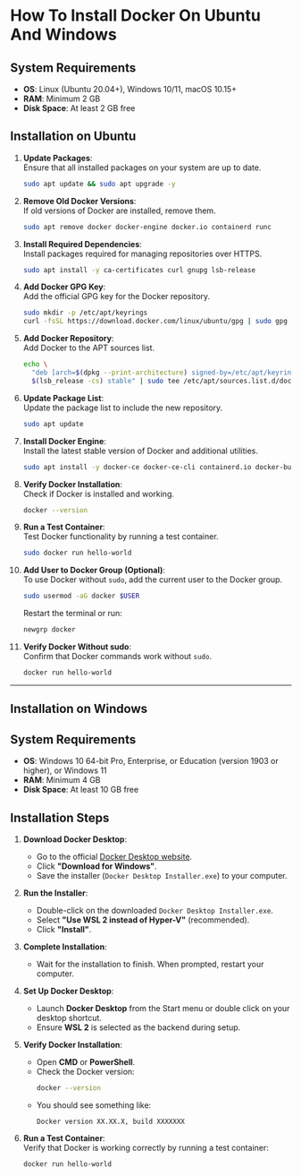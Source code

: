 
# How To Install Docker On Ubuntu And Windows

## System Requirements
- **OS**: Linux (Ubuntu 20.04+), Windows 10/11, macOS 10.15+
- **RAM**: Minimum 2 GB
- **Disk Space**: At least 2 GB free

## Installation on Ubuntu

1. **Update Packages**:  
   Ensure that all installed packages on your system are up to date.
   ```bash
   sudo apt update && sudo apt upgrade -y
   ```

2. **Remove Old Docker Versions**:  
   If old versions of Docker are installed, remove them.
   ```bash
   sudo apt remove docker docker-engine docker.io containerd runc
   ```

3. **Install Required Dependencies**:  
   Install packages required for managing repositories over HTTPS.
   ```bash
   sudo apt install -y ca-certificates curl gnupg lsb-release
   ```

4. **Add Docker GPG Key**:  
   Add the official GPG key for the Docker repository.
   ```bash
   sudo mkdir -p /etc/apt/keyrings
   curl -fsSL https://download.docker.com/linux/ubuntu/gpg | sudo gpg --dearmor -o /etc/apt/keyrings/docker.gpg
   ```

5. **Add Docker Repository**:  
   Add Docker to the APT sources list.
   ```bash
   echo \
     "deb [arch=$(dpkg --print-architecture) signed-by=/etc/apt/keyrings/docker.gpg] https://download.docker.com/linux/ubuntu \
     $(lsb_release -cs) stable" | sudo tee /etc/apt/sources.list.d/docker.list > /dev/null
   ```

6. **Update Package List**:  
   Update the package list to include the new repository.
   ```bash
   sudo apt update
   ```

7. **Install Docker Engine**:  
   Install the latest stable version of Docker and additional utilities.
   ```bash
   sudo apt install -y docker-ce docker-ce-cli containerd.io docker-buildx-plugin docker-compose-plugin
   ```

8. **Verify Docker Installation**:  
   Check if Docker is installed and working.
   ```bash
   docker --version
   ```

9. **Run a Test Container**:  
   Test Docker functionality by running a test container.
   ```bash
   sudo docker run hello-world
   ```

10. **Add User to Docker Group (Optional)**:  
    To use Docker without `sudo`, add the current user to the Docker group.
    ```bash
    sudo usermod -aG docker $USER
    ```

    Restart the terminal or run:
    ```bash
    newgrp docker
    ```

11. **Verify Docker Without sudo**:  
    Confirm that Docker commands work without `sudo`.
    ```bash
    docker run hello-world
    ```

---

## Installation on Windows

## System Requirements
- **OS**: Windows 10 64-bit Pro, Enterprise, or Education (version 1903 or higher), or Windows 11
- **RAM**: Minimum 4 GB
- **Disk Space**: At least 10 GB free 

## Installation Steps

1. **Download Docker Desktop**:  
   - Go to the official [Docker Desktop website](https://www.docker.com/products/docker-desktop).
   - Click **"Download for Windows"**.
   - Save the installer (`Docker Desktop Installer.exe`) to your computer.

2. **Run the Installer**:  
   - Double-click on the downloaded `Docker Desktop Installer.exe`.
   - Select **"Use WSL 2 instead of Hyper-V"** (recommended).
   - Click **"Install"**.

3. **Complete Installation**:  
   - Wait for the installation to finish.
     When prompted, restart your computer.

4. **Set Up Docker Desktop**:  
   - Launch **Docker Desktop** from the Start menu or double click on your desktop shortcut.
   - Ensure **WSL 2** is selected as the backend during setup.

5. **Verify Docker Installation**:  
   - Open **CMD** or **PowerShell**.
   - Check the Docker version:
     ```bash
     docker --version
     ```
   - You should see something like:
     ```
     Docker version XX.XX.X, build XXXXXXX
     ```

6. **Run a Test Container**:  
   Verify that Docker is working correctly by running a test container:
   ```bash
   docker run hello-world


